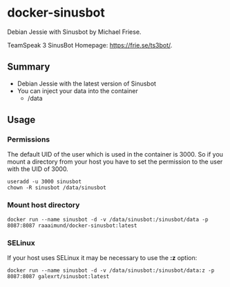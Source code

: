 # docker-sinusbot
Debian Jessie with Sinusbot by Michael Friese.

TeamSpeak 3 SinusBot Homepage: https://frie.se/ts3bot/.

## Summary
* Debian Jessie with the latest version of Sinusbot
* You can inject your data into the container
  * /data
  
## Usage
### Permissions
The default UID of the user which is used in the container is 3000.
So if you mount a directory from your host you have to set the permission to the user with the UID of 3000.
```
useradd -u 3000 sinusbot
chown -R sinusbot /data/sinusbot
```

### Mount host directory
```
docker run --name sinusbot -d -v /data/sinusbot:/sinusbot/data -p 8087:8087 raaaimund/docker-sinusbot:latest
```

### SELinux
If your host uses SELinux it may be necessary to use the **:z** option:
```
docker run --name sinusbot -d -v /data/sinusbot:/sinusbot/data:z -p 8087:8087 galexrt/sinusbot:latest
```
